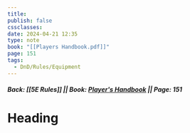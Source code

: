 ```yaml
---
title: 
publish: false
cssclasses: 
date: 2024-04-21 12:35
type: note
book: "[[Players Handbook.pdf]]"
page: 151
tags:
  - DnD/Rules/Equipment
---
```

##### Back: [[5E Rules]] || Book: [Player's Handbook](https://drive.google.com/drive/folders/1O5bhpYizcIT5xxAoLOuzCRht_PVS7VSG?usp=sharing) || Page: 151
# Heading
